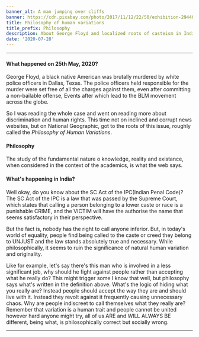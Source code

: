 ```yaml
---
banner_alt: A man jumping over cliffs
banner: https://cdn.pixabay.com/photo/2017/11/12/22/50/exhibition-2944064_960_720.jpg
title: Philosophy of human variations
title_prefix: Philosophy
description: About George Floyd and localized roots of casteism in India.
date: '2020-07-28'
---
```

--- 

#### What happened on 25th May, 2020?
George Floyd, a black native American was brutally murdered by white police officers in Dallas, Texas. The police officers held responsible for the murder were set free of all the charges against them, even after committing a non-bailable offense, Events after which lead to the BLM movement across the globe.

So I was reading the whole case and went on reading more about discrimination and human rights. This time not on inclined and corrupt news websites, but on National Geographic, got to the roots of this issue, roughly called the _Philosophy of Human Variations_.

#### Philosophy
The study of the fundamental nature o knowledge, reality and existance, when considered in the context of the academics, is what the web says.

#### What's happening in India?
Well okay, do you know about the SC Act of the IPC(Indian Penal Code)? The SC Act of the IPC is a law that was passed by the Supreme Court, which states that calling a person belonging to a lower caste or race is a punishable CRIME, and the VICTIM will have the authorise the name that seems satisfactory in their perspective. 

But the fact is, nobody has the right to call anyone inferior. But, in today's world of equality, people find being called to the caste or creed they belong to UNJUST and the law stands absolutely true and necessary. While philosophically, it seems to ruin the significance of natural human variation and originality.

Like for example, let's say there's this man who is involved in a less significant job, why should he fight against people rather than accepting what he really do? This might trigger some I know that well, but philosophy says what's written in the definition above. What's the logic of hiding what you really are? Instead people should accept the way they are and should live with it. Instead they revolt against it frequently causing unnecessary chaos. Why are people indiscreet to call themselves what they really are? Remember that variation is a human trait and people cannot be united however hard anyone might try, all of us ARE and WILL ALWAYS BE different, being what, is philosophically correct but socially wrong.

---
